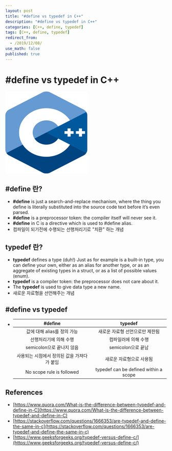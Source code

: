 ```yaml
---
layout: post
title: "#define vs typedef in C++"
description: "#define vs typedef in C++"
categories: [C++, define, typedef]
tags: [C++, define, typedef]
redirect_from:
  - /2019/12/08/
use_math: false
published: true
---
```


# #define vs typedef in C++

<img src="/assets/images/posts/logos/1200px-ISO_C++_Logo.png" width="256" height="256">

## #define 란?

- **#define** is just a search-and-replace mechanism, where the thing you define is literally substituted into the source code text before it’s even parsed.
- **#define** is a preprocessor token: the compiler itself will never see it.
- **#define** in C is a directive which is used to #define alias.
- 컴파일이 되기전에 수행되는 선행처리기로 "치환" 하는 개념

## typedef 란?

- **typedef** defines a type (duh!) Just as <int> for example is a built-in type, you can define your own, either as an alias for another type, or as an aggregate of existing types in a struct, or as a list of possible values (enum).
- **typedef** is a compiler token: the preprocessor does not care about it.
- The **typedef** is used to give data type a new name.
- 새로운 자료형을 선언해주는 개념

## #define vs typedef

- |                   #define                   |                typedef                |
  | :-----------------------------------------: | :-----------------------------------: |
  |         값에 대해 alias를 정의 가능         |    새로운 자료형 선언으로만 제한됨    |
  |           선행처리기에 의해 수행            |         컴파일러에 의해 수행          |
  |          semicolon으로 끝나지 않음          |          semicolon으로 끝남           |
  | 사용되는 시점에서 정의된 값을 가져다가 붙임 |       새로운 자료형으로 사용됨        |
  |          No scope rule is followed          | typedef can be defined within a scope |

## References

- [https://www.quora.com/What-is-the-difference-between-typedef-and-define-in-C](https://www.quora.com/What-is-the-difference-between-typedef-and-define-in-C)
- [https://stackoverflow.com/questions/1666353/are-typedef-and-define-the-same-in-c](https://stackoverflow.com/questions/1666353/are-typedef-and-define-the-same-in-c)
- [https://www.geeksforgeeks.org/typedef-versus-define-c/](https://www.geeksforgeeks.org/typedef-versus-define-c/)
